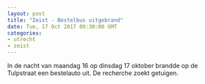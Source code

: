 ```yaml
---
layout: post
title: "Zeist - Bestelbus uitgebrand"
date: Tue, 17 Oct 2017 09:30:00 GMT
categories: 
- utrecht 
- zeist 
---
```


In de nacht van maandag 16 op dinsdag 17 oktober brandde op de Tulpstraat een bestelauto uit. De recherche zoekt getuigen.
